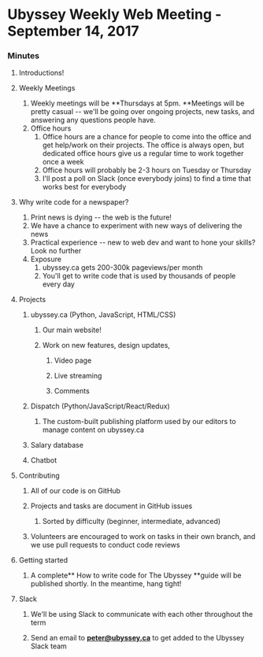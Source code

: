 # Ubyssey Weekly Web Meeting - September 14, 2017

### Minutes

1. Introductions!
2. Weekly Meetings
   1. Weekly meetings will be **Thursdays at 5pm. **Meetings will be pretty casual -- we'll be going over ongoing projects, new tasks, and answering any questions people have.
   2. Office hours 
      1. Office hours are a chance for people to come into the office and get help/work on their projects. The office is always open, but dedicated office hours give us a regular time to work together once a week
      2. Office hours will probably be 2-3 hours on Tuesday or Thursday
      3. I'll post a poll on Slack \(once everybody joins\) to find a time that works best for everybody
3. Why write code for a newspaper?
   1. Print news is dying -- the web is the future!
   2. We have a chance to experiment with new ways of delivering the news
   3. Practical experience -- new to web dev and want to hone your skills? Look no further
   4. Exposure
      1. ubyssey.ca gets 200-300k pageviews/per month
      2. You'll get to write code that is used by thousands of people every day
4. Projects
   1. ubyssey.ca \(Python, JavaScript, HTML/CSS\)
      1. Our main website!
      2. Work on new features, design updates, 

         1. Video page

         2. Live streaming

         3. Comments
   2. Dispatch \(Python/JavaScript/React/Redux\)

      1. The custom-built publishing platform used by our editors to manage content on ubyssey.ca

   3. Salary database

   4. Chatbot
5. Contributing

   1. All of our code is on GitHub

   2. Projects and tasks are document in GitHub issues

      1. Sorted by difficulty \(beginner, intermediate, advanced\)

   3. Volunteers are encouraged to work on tasks in their own branch, and we use pull requests to conduct code reviews

6. Getting started

   1. A complete** How to write code for The Ubyssey **guide will be published shortly. In the meantime, hang tight!

7. Slack

   1. We'll be using Slack to communicate with each other throughout the term

   2. Send an email to **peter@ubyssey.ca** to get added to the Ubyssey Slack team



